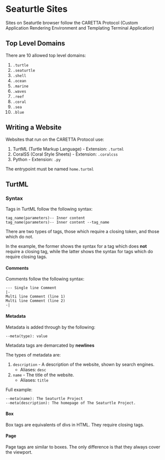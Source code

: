 # Seaturtle Sites

Sites on Seaturtle browser follow the CARETTA Protocol (Custom Application Rendering Environment and Templating Terminal Application)

## Top Level Domains

There are 10 allowed top level domains:

1. `.turtle`
2. `.seaturtle`
3. `.shell`
4. `.ocean`
5. `.marine`
6. `.waves`
7. `.reef`
8. `.coral`
9. `.sea`
10. `.blue`

## Writing a Website

Websites that run on the CARETTA Protocol use:
1. TurtML (Turtle Markup Language) - Extension: `.turtml`
2. CoralSS (Coral Style Sheets) - Extension: `.coralcss`
3. Python - Extension: `.py`

The entrypoint must be named `home.turtml`

## TurtML
### Syntax
Tags in TurtML follow the following syntax:
```
tag_name(parameters)-- Inner content
tag_name(parameters)-- Inner content --tag_name
```

There are two types of tags, those which require a closing token, and those which do not.

In the example, the former shows the syntax for a tag which does **not** require a closing tag, while the latter shows the syntax for tags which do require closing tags.

#### Comments

Comments follow the following syntax:

```
--- Single line Comment
|-
Multi line Comment (line 1)
Multi line Comment (line 2)
-|
```

#### Metadata

Metadata is added through by the following:

```
--meta(type): value
```

Metadata tags are demarcated by **newlines**

The types of metadata are:
1. `description` - A description of the website, shown by search engines.
    - Aliases: `desc`
2. `name` - The title of the website.
    - Aliases: `title`

Full example:
```
--meta(name): The Seaturtle Project
--meta(description): The homepage of The Seaturtle Project.
```

#### Box
Box tags are equivalents of divs in HTML. They require closing tags.

#### Page
Page tags are similar to boxes. The only difference is that they always cover the viewport.

